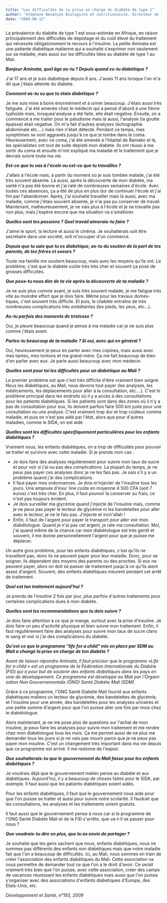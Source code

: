 ```yaml
---
title: "Les difficultés de la prise en charge du diabète de type 1"
author: "Stéphane Besançon Biologiste et nutritionniste, directeur de l'ONG Santé Diabète Mali, Bamako, Mali."
date: "2009-08-12"
---
```


La prévalence du diabète de type 1 est sous-estimée en Afrique, en raison principalement des difficul­tés de dépistage et du coût élevé du traitement qui nécessite obligatoirement le recours à l'insuline. La petite Aminata est une patiente diabétique malienne qui a souhaité s'exprimer non seulement sur sa maladie, mais aussi sur les difficultés liées au diabète de type 1 au Mali.

***Bonjour Aminata, quel âge as-tu ? Depuis quand es-tu diabétique ?***

J'ai 17 ans et je suis diabétique depuis 6 ans. J'avais 11 ans lorsque l'on m'a dit que j'étais atteinte du diabète.

***Comment as-tu su que tu étais diabétique ?***

Je me suis mise à boire énormément et à uriner beaucoup. J'étais aussi très fatiguée. J'ai été amenée chez le médecin qui a pensé d'abord à une fièvre typhoïde mais, lorsquea'analyse a été faite, elle était négative. Ensuite, on a commencé à me traiter pour le paludisme mais là aussi, l'analyse (la goutte épaisse) était négative. On m'a fait d'autres analyses (échographie abdominale etc....) mais rien n'était détecté. Pendant ce temps, mes symptômes se sont aggravés jusqu'à ce que je tombe dans le coma. Heureusement, avec ce coma, j'ai été amenée à l'hôpital de Bamako et là, les spécialistes ont tout de suite dépisté mon diabète. Ils ont réussi à me sortir du coma et ensuite m'ont expliqué ma maladie et le traitement que je devrais suivre toute ma vie.

***Est-ce que tu vas à l'école ou est-ce que tu travailles ?***

J'allais à l'école mais, à partir du moment où je suis tombée malade, j'ai été très souvent absente. Là aussi, après la découverte de mon diabète, ma santé n'a pas été bonne et j'ai raté de nombreuses semaines d'école. Avec toutes ces absences, ça a été de plus en plus dur de continuer l'école et j'ai fini par l'abandonner. Après, j'ai souhaité travailler mais là aussi, avec ma maladie, comme j'étais sou­vent absente, je n'ai pas pu conserver de travail. Maintenant, malheureusement, je ne vais plus à l'école et je ne travaille pas non plus, mais j'espè­re encore que ma situation va s'améliorer.

***Quelles sont tes passions ? Quel travail aimerais-tu faire ?***

J'aime le sport, la lecture et aussi le cinéma. Je sou­haiterais soit être secrétaire dans une société, soit m'occuper d'un commerce.

***Depuis que tu sais que tu es diabétique, as-tu du soutien de la part de tes parents, de tes frères et soeurs ?***

Toute ma famille me soutient beaucoup, mais avec les moyens qu'ils ont. Le problème, c'est que le diabète coûte très très cher et souvent ça pose de grosses difficultés.

***Que peux-tu nous dire de ta vie après la découverte de ta maladie ?***

Je ne suis plus comme avant, je suis très souvent malade, je me fatigue très vite au moindre effort que je dois faire. Même pour les travaux domes­tiques, c'est souvent très difficile. Et puis, le cliabè­te entraîne de très nombreuses complications très embêtantes (les pieds, les yeux, etc...).

***As-tu parfois des moments de tristesse ?***

Oui, je pleure beaucoup quand je pense à ma maladie car je ne suis plus comme j'étais avant.

***Parles-tu beaucoup de ta maladie ? Si oui, avec qui en général ?***

Oui, heureusement je peux en parler avec mes copines, mais aussi avec mes tantes, mes tontons et ma grand-mère. Ça me fait beaucoup de bien d'en parler avec eux. Je parle aussi beaucoup avec mon médecin.

***Quelles sont pour toi les difficultés pour un diabétique au Mali ?***

Le premier problème est que c'est très difficile d'être vraiment bien soigné. Nous les diabétiques, au Mali, nous devons tout payer (les analyses, les médicaments, les déplacements pour aller à la consultation, etc....). C'est le problème principal dans les endroits où il y a accès à des consultations pour les patients diabétiques. Si les patients sont dans des zones où il n'y a pas de consultation pour eux, ils doivent parfois faire 500 km juste pour une consultation ou une analyse. C'est vrai­ment trop dur et trop coûteux comme maladie, et puis on n'est pas aidé par l'état, alors que pour d'autres maladies, comme le SIDA, on est aidé.

***Quelles sont les difficultés spécifiquement particulières pour les enfants diabétiques ?***

Vraiment nous, les enfants diabétiques, on a trop de difficultés pour pouvoir se traiter et survivre avec cette maladie. Si je prends mon cas :

- Je dois faire des analyses régulièrement pour suivre mon taux de sucre et pour voir si j'ai ou pas des complications. La plupart du temps, je ne peux pas payer ces analyses donc je ne les fais pas. Je sais s'il y a un problème quand j'ai des complications.
- Il faut payer mes ordonnances. Je dois m'injecter de l'insuline tous les jours. Une ampoule d'insu­' line coûte en moyenne 4 500 CFA (soit 7 euros) c'est très cher. En plus, il faut pouvoir la conser­ver au frais, ce n'est pas toujours évident.
- Je dois surveiller ma glycémie quand j'injecte de l'insuline mais, comme je ne peux pas payer le lecteur de glycémie ni les bandelettes pour aller avec le lecteur, je ne le fais pas. J'injecte et inch'allah !
- Enfin, il faut de l'argent pour payer le transport pour aller voir mon diabétologue. Quand je n'ai pas cet argent, je rate ma consultation. Moi, j'ai quand même de la chance car mon diabétologue est très gentil et souvent, il me donne personnel­lement l'argent pour que je puisse me déplacer.

Un autre gros problème, pour les enfants diabé­tiques, c'est qu'ils ne travaillent pas, donc ils ne peuvent payer pour leur maladie. Donc, pour se soigner, ils dépendent des moyens des parents ou des proches. Si eux ne peuvent payer, alors on doit se passer de traitement jusqu'à ce qu'ils aient assez d'argent. Souvent, des enfants diabétiques meurent pendant cet arrêt de traitement.

***Quel est ton traitement aujourd'hui ?***

Je prends de l'insuline 2 fois par jour, plus parfois d'autres traitements pour certaines complications dues à mon diabète.

***Quelles sont les recommandations que tu dois suivre ?***

Je dois faire attention à ce que je mange, surtout avec la prise d'insuline. Je dois faire un peu d'ac­tivité physique et bien suivre mon traitement. Enfin, il faut régulièrement faire des analyses pour suivre mon taux de sucre clans le sang et voir si j'ai des complications du diabète.

***Qu'est ce que le programme "life for a child" mis en place par SDM au Mali a changé la prise en charge de ton diabète ?***

*Avant de laisser répondre Aminata, il faut préciser que le programme «Life for a child » est un pro­gramme de la Fédération Internationale du Diabète (FID) qui a pour but de soutenir des enfants dia­bétiques dans les pays en voie de développement. Ce programme est développé au Mali par l'Organi­sation Non Gouvernementale (ONG) Santé Diabè­te Mali (SDM).*

Grâce à ce programme, l'ONG Santé Diabète Mali fournit aux enfants diabétiques maliens un lecteur de glycémie, des bandelettes de glycémie, et l'in­suline pour une année, des bandelettes pour les analyses urinaires et une petite somme d'argent pour que l'on puisse aller une fois par mois chez le diabétologue.

Alors maintenant, je ne me pose plus de questions sur l'achat de mon insuline, je peux faire les ana­lyses pour suivre mon traitement et me rendre chez mon diabétologue tous les mois. Ça me permet aussi de ne plus me demander tous les jours si je ne vais pas mourir parce que je ne peux pas payer mon insuline. C'est un change­ment très important dans ma vie depuis que ce programme est arrivé. Il me redonne de l'espoir.

***Que souhaiterais-tu que le gouvernement du Mali fasse pour les enfants diabétiques ?***

Je voudrais déjà que le gouvernement malien pense au diabète et aux diabétiques. Aujourd'hui, il y a beaucoup de choses faites pour le SIDA, par exemple. Il faut aussi que les patients diabétiques soient aidés.

Pour les enfants diabétiques, il faut que le gouverne­ment nous aide pour que l'on puisse se traiter et aussi pour suivre notre scolarité. Il faudrait que les consultations, les analyses et les traitements soient gratuits.

Il faut aussi que le gouvernement pense à nous car si le programme de I'ONG Santé Diabète Mali et de la FID s'arrête, que va-t-il se passer pour nous ?

***Que voudrais-tu dire en plus, que tu as envie de partager ?***

Je souhaite que les gens sachent que nous, enfants diabétiques, nous ne sommes pas différents des enfants non diabétiques mais que notre maladie fait que l'on a beaucoup de difficultés. Ici, au Mali, nous sommes en train de créer l'asso­ciation des enfants diabétiques du Mali. Cette asso­ciation va nous permettre de demander tout ce que l'on a le droit d'avoir. Ce serait vraiment très bien que l'on puisse, avec cette association, créer des camps de vacances réunissant les enfants diabétiques mais aussi que l'on puisse s'organiser avec des associations d'en­fants diabétiques d'Europe, des Etats-Unis, etc.

*Développement et Santé, n°193, 2009*
